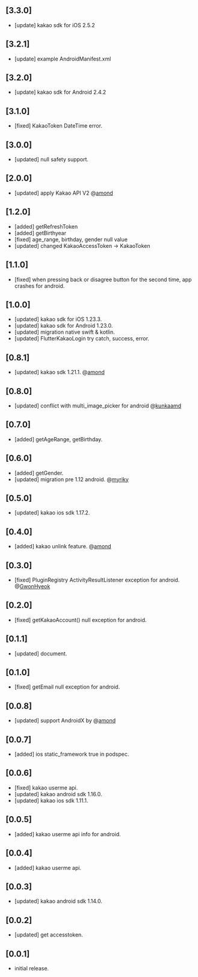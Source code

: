 ## [3.3.0]

- [update] kakao sdk for iOS 2.5.2

## [3.2.1]

- [update] example AndroidManifest.xml

## [3.2.0]

- [update] kakao sdk for Android 2.4.2

## [3.1.0]

- [fixed] KakaoToken DateTime error.

## [3.0.0]

- [updated] null safety support.

## [2.0.0]

- [updated] apply Kakao API V2 @[amond](https://github.com/amondnet)

## [1.2.0]

- [added] getRefreshToken
- [added] getBirthyear
- [fixed] age_range, birthday, gender null value
- [updated] changed KakaoAccessToken -> KakaoToken

## [1.1.0]

- [fixed] when pressing back or disagree button for the second time, app crashes for android.

## [1.0.0]

- [updated] kakao sdk for iOS 1.23.3.
- [updated] kakao sdk for Android 1.23.0.
- [updated] migration native swift & kotlin.
- [updated] FlutterKakaoLogin try catch, success, error.

## [0.8.1]

- [updated] kakao sdk 1.21.1. @[amond](https://github.com/amondnet)

## [0.8.0]

- [updated] conflict with multi_image_picker for android @[kunkaamd](https://github.com/kunkaamd)

## [0.7.0]

- [added] getAgeRange, getBirthday.

## [0.6.0]

- [added] getGender.
- [updated] migration pre 1.12 android. @[myriky](https://github.com/myriky)

## [0.5.0]

- [updated] kakao ios sdk 1.17.2.

## [0.4.0]

- [added] kakao unlink feature. @[amond](https://github.com/amondnet)

## [0.3.0]

- [fixed] PluginRegistry ActivityResultListener exception for android. @[GwonHyeok](https://github.com/GwonHyeok)

## [0.2.0]

- [fixed] getKakaoAccount() null exception for android.

## [0.1.1]

- [updated] document.

## [0.1.0]

- [fixed] getEmail null exception for android.

## [0.0.8]

- [updated] support AndroidX by @[amond](https://github.com/amondnet)

## [0.0.7]

- [added] ios static_framework true in podspec.

## [0.0.6]

- [fixed] kakao userme api.
- [updated] kakao android sdk 1.16.0.
- [updated] kakao ios sdk 1.11.1.

## [0.0.5]

- [added] kakao userme api info for android.

## [0.0.4]

- [added] kakao userme api.

## [0.0.3]

- [updated] kakao android sdk 1.14.0.

## [0.0.2]

- [updated] get accesstoken.

## [0.0.1]

- initial release.
